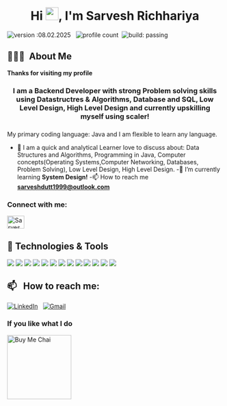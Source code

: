   <h1 align="center">Hi <img src="https://raw.githubusercontent.com/MartinHeinz/MartinHeinz/master/wave.gif" width="30px">, I'm Sarvesh Richhariya</h1>

 
  ![version :08.02.2025](https://img.shields.io/badge/version-14.08.2021-informational) &nbsp;
  ![profile count](https://komarev.com/ghpvc/?username=sarveshdutt17feb&color=red)&nbsp;
  ![build: passing](https://img.shields.io/badge/build-passing-success)

  ## 👨🏻‍💻 &nbsp;About Me

<b>Thanks for visiting my profile</b>
<h3 align="center">I am a Backend Developer with strong Problem solving skills using Datastructres & Algorithms, Database and SQL, Low Level Design, High Level Design and currently upskilling myself using scaler!</h3>
<h3></h3>My primary coding language: Java and I am flexible to learn any language.</h3>

- 👀 I am a quick and analytical Learner love to discuss about: Data Structures and Algorithms, Programming in Java, Computer concepts(Operating Systems,Computer Networking, Databases, Problem Solving), Low Level Design, High Level Design.
-🌱 I’m currently learning **System Design!**
-📫 How to reach me **sarveshdutt1999@outlook.com** 

<h3 align="left">Connect with me:</h3>
<p align="left">
<a href="https://linkedin.com/in/sarvesh-dutt/" target="blank"><img align="center" src="https://raw.githubusercontent.com/rahuldkjain/github-profile-readme-generator/master/src/images/icons/Social/linked-in-alt.svg" alt="Sarvesh Dutt" height="30" width="40" /></a>
</p>


## 🔧 Technologies & Tools
![](https://img.shields.io/badge/Code-Java-informational?style=flat&logo=java&logoColor=white&color=2bbc8a)
![](https://img.shields.io/badge/Code-SQL-informational?style=flat&logo=javascript&logoColor=white&color=2bbc8a)
![](https://img.shields.io/badge/Code-DataStructures&Algorithms-informational?style=flat&logo=javascript&logoColor=white&color=2bbc8a)
![](https://img.shields.io/badge/Tools-MySQL-informational?style=flat&logo=mysql&logoColor=white&color=2bbc8a)
![](https://img.shields.io/badge/Editor-Intelij-informational?style=flat&logo=eclipseide&logoColor=white&color=2bbc8a)
![](https://img.shields.io/badge/Code-SpringBoot-informational?style=flat&logo=eclipseide&logoColor=white&color=2bbc8a)
![](https://img.shields.io/badge/Code-SpringDataJPA-informational?style=flat&logo=eclipseide&logoColor=white&color=2bbc8a)
![](https://img.shields.io/badge/Code-Multithreading-informational?style=flat&logo=eclipseide&logoColor=white&color=2bbc8a)
![](https://img.shields.io/badge/Code-OOPS-informational?style=flat&logo=eclipseide&logoColor=white&color=2bbc8a)
![](https://img.shields.io/badge/Cloud-AWS-informational?style=flat&logo=amazonaws&logoColor=white&color=2bbc8a)
![](https://img.shields.io/badge/Tools-Docker-informational?style=flat&logo=docker&logoColor=white&color=2bbc8a)
![](https://img.shields.io/badge/Code-JavaScript-informational?style=flat&logo=javascript&logoColor=white&color=2bbc8a)
![](https://img.shields.io/badge/Editor-VSCode-informational?style=flat&logo=visualstudiocode&logoColor=white&color=2bbc8a)

## 📫 &nbsp; How to reach me:
<a href="https://www.linkedin.com/in/sarvesh-dutt"><img alt="LinkedIn" src="https://img.shields.io/badge/linkedin%20-%230077B5.svg?&style=flat&logo=linkedin&logoColor=white"/></a> &nbsp;
<a href="mailto:sarveshdutt40@gmail.com"><img alt="Gmail" src="https://img.shields.io/badge/Gmail-D14836?style=flat&logo=gmail&logoColor=white" /></a> &nbsp;

### If you like what I do
<a href="https://buymeacoffee.com/sarveshdutt" target="_blank"><img src="https://cdn.buymeacoffee.com/buttons/v2/default-red.png" alt="Buy Me Chai" width="150" ></a>

<!---
sarveshdutt17feb/sarveshdutt17feb is a ✨ special ✨ repository because its `README.md` (this file) appears on your GitHub profile.
You can click the Preview link to take a look at your changes.
--->
